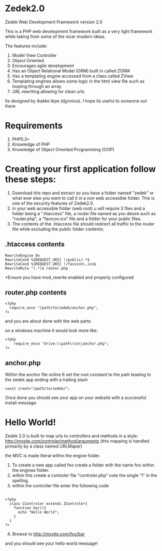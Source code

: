Zedek2.0
========

Zedek Web Development Framework version 2.0

This is a PHP web development framework built as a very light framework while taking from some of the nicer modern ideas. 

The features include:

1. Model View Controller
2. Object Oriented
3. Encourages agile development
4. Has an Object Relational Model (ORM) built in called ZORM
5. Has a templating engine accessed from a class called ZView
6. Templating engines allows some logic in the html view file such as looping through an array 
7. URL rewriting allowing for clean urls

Its designed by Ikakke Ikpe (djynnius). I hope its useful to someone out there

Requirements
=============

1. PHP5.3+
2. Knowledge of PHP
3. Knowledge of Object Oriented Programming (OOP)


Creating your first application follow these steps:
===================================================

1. Download this repo and extract so you have a folder named "zedek" or what ever else you want to call it in a non web accessible folder. This is one of the security features of Zedek2.0.
2. in your web accessible folder (web root) u will require 3 files and a folder being a ".htaccess" file, a router file named as you desire such as "router.php", a "favicon.ico" file and a folder for your public files.
3. The contents of the .htaccess file should redirect all traffic to the router file while excluding the public folder contents:

## .htaccess contents ##

    RewriteEngine On
    RewriteCond %{REQUEST_URI} !/public/.*$ 
    RewriteCond %{REQUEST_URI} !/favicon\.ico$
    RewriteRule ^(.*)$ router.php

*Ensure you have mod_rewrite enabled and properly configured


## router.php contents ##

    <?php
      require_once "/path/to/zedek/anchor.php";
    ?>
    
and you are about done with the web parts.

on a windows machine it would look more like:

    <?php
        require_once "drive:\\path\\to\\anchor.php";
    ?>

## anchor.php ##
Within the anchor file online 6 set the root constant to the path leading to the zedek app ending with a trailing slash

    const zroot="/path/to/zedek/";


Once done you should see your app on your website with a successful install message.


Hello World!
============

Zedek 2.0 is built to map urls to controllers and methods in a style:
http://mysite.com/controler/method/arguments
(this mapping is handled primarily by a class named URLMaper)

the MVC is made literal within the engine folder. 

1. To create a new app called foo create a folder with the name foo within the engines folder.
2. within this create a controler file "controler.php" note the single "l" in the spelling.
3. within the controller file enter the following code

## ##

    <?php
      class CControler extends ZControler{
        function bar(){
          echo "Hello World";
        }
      }
    ?>

4. Browse to http://mysite.com/foo/bar

and you should see your hello world message!

